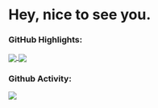 <h1>Hey, nice to see you.</h1>




### GitHub Highlights:
<a href="">
  <img align="center" src="https://github-readme-stats.vercel.app/api/top-langs/?username=ManuelLerchner&langs_count=8&layout=compact&theme=material-palenight&hide=html,Tcl" />
</a>
<a href="">
  <img align="center" src="http://github-readme-streak-stats.herokuapp.com?user=ManuelLerchner&theme=material-palenight"/>
</a>

### Github Activity:
<img align="center" src="https://activity-graph.herokuapp.com/graph?username=ManuelLerchner&theme=dracula&color=B994E6&bg_color=2B2D3D" />



